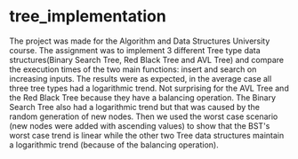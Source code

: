# tree_implementation
The project was made for the Algorithm and Data Structures University course. The assignment was to implement 3 different Tree type data structures(Binary Search Tree, Red Black Tree and AVL Tree) and compare the execution times of the two main functions: insert and search on increasing inputs.
The results were as expected, in the average case all three tree types had a logarithmic trend. Not surprising for the AVL Tree and the Red Black Tree because they have a balancing operation. 
The Binary Search Tree also had a logarithmic trend but that was caused by the random generation of new nodes.
Then we used the worst case scenario (new nodes were added with ascending values) to show that the BST's worst case trend is linear while the other two Tree data structures maintain a logarithmic trend (because of the balancing operation).
